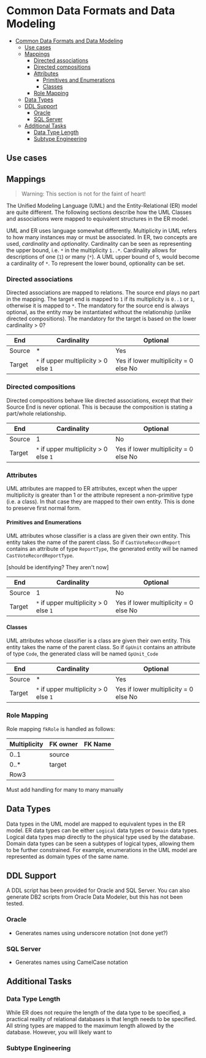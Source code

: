 # Common Data Formats and Data Modeling

<!-- TOC -->

- [Common Data Formats and Data Modeling](#common-data-formats-and-data-modeling)
    - [Use cases](#use-cases)
    - [Mappings](#mappings)
        - [Directed associations](#directed-associations)
        - [Directed compositions](#directed-compositions)
        - [Attributes](#attributes)
            - [Primitives and Enumerations](#primitives-and-enumerations)
            - [Classes](#classes)
        - [Role Mapping](#role-mapping)
    - [Data Types](#data-types)
    - [DDL Support](#ddl-support)
        - [Oracle](#oracle)
        - [SQL Server](#sql-server)
    - [Additional Tasks](#additional-tasks)
        - [Data Type Length](#data-type-length)
        - [Subtype Engineering](#subtype-engineering)

<!-- /TOC -->

## Use cases

## Mappings

> Warning: This section is not for the faint of heart!

The Unified Modeling Language (UML) and the Entity-Relational (ER) model are quite different. The following sections describe how the UML Classes and associations were mapped to equivalent structures in the ER model.

UML and ER uses language somewhat differently. Multiplicity in UML refers to how many instances may or must be associated. In ER, two concepts are used, *cardinality* and *optionality*. Cardinality can be seen as representing the upper bound, i.e. `*` in the multiplicity `1..*`. Cardinality allows for descriptions of one (`1`) or many (`*`). A UML upper bound of `5`, would become a cardinality of `*`. To represent the lower bound, optionality can be set.

### Directed associations

Directed associations are mapped to relations. The source end plays no part in the mapping. The target end is mapped to `1` if its multiplicity is `0..1` or `1`, otherwise it is mapped to `*`. The mandatory for the source end is always optional, as the entity may be instantiated without the relationship (unlike directed compositions). The mandatory for the target is based on the lower cardinality > 0?

|End      |Cardinality|Optional  |
|---------|---------  |----------|
|Source   |*          |Yes       |
|Target   |`*` if upper multiplicity > 0 else `1` | Yes if lower multiplicity = 0 else No         |

### Directed compositions

Directed compositions behave like directed associations, except that their Source End is never optional. This is because the composition is stating a part/whole relationship.

|End      |Cardinality|Optional  |
|---------|---------  |----------|
|Source   |1          |No        |
|Target   |`*` if upper multiplicity > 0 else `1` | Yes if lower multiplicity = 0 else No         |

### Attributes

UML attributes are mapped to ER attributes, except when the upper multiplicity is greater than 1 or the attribute represent a non-primitive type (i.e. a class). In that case they are mapped to their own entity. This is done to preserve first normal form.

#### Primitives and Enumerations

UML attributes whose classifier is a class are given their own entity. This entity takes the name of the parent class. So if `CastVoteRecordReport` contains an attribute of type `ReportType`, the generated entity will be named `CastVoteRecordReportType`.

[should be identifying? They aren't now]

|End      |Cardinality|Optional  |
|---------|---------  |----------|
|Source   |1          |No        |
|Target   |`*` if upper multiplicity > 0 else `1` | Yes if lower multiplicity = 0 else No         |

#### Classes

UML attributes whose classifier is a class are given their own entity. This entity takes the name of the parent class. So if `GpUnit` contains an attribute of type `Code`, the generated class will be named `GpUnit_Code`

|End      |Cardinality|Optional  |
|---------|---------  |----------|
|Source   |*          |Yes        |
|Target   |`*` if upper multiplicity > 0 else `1` | Yes if lower multiplicity = 0 else No         |

### Role Mapping

Role mapping `fkRole` is handled as follows:

|Multiplicity  |FK owner         |FK Name   |
|---------     |-----------------|---------|
|0..1          |source           |         |
|0..*          |target           |         |
|Row3          |                 |         |

Must add handling for many to many manually

## Data Types

Data types in the UML model are mapped to equivalent types in the ER model. ER data types can be either `Logical` data types or `Domain` data types. Logical data types map directly to the physical type used by the database. Domain data types can be seen a subtypes of logical types, allowing them to be further constrained. For example, enumerations in the UML model are represented as domain types of the same name.

## DDL Support

A DDL script has been provided for Oracle and SQL Server. You can also generate DB2 scripts from Oracle Data Modeler, but this has not been tested.

### Oracle

- Generates names using underscore notation (not done yet?)

### SQL Server

- Generates names using CamelCase notation

## Additional Tasks

### Data Type Length

While ER does not require the length of the data type to be specified, a practical reality of relational databases is that length needs to be specified. All string types are mapped to the maximum length allowed by the database. However, you will likely want to 

### Subtype Engineering

